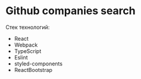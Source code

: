 # Github companies search

Стек технологий:

 - React
 - Webpack
 - TypeScript
 - Eslint
 - styled-components
 - ReactBootstrap
